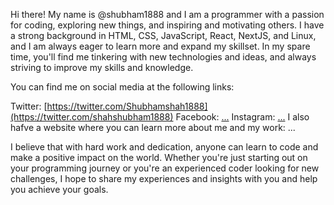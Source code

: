 Hi there! My name is @shubham1888 and I am a programmer with a passion for coding, exploring new things, and inspiring and motivating others. I have a strong background in HTML, CSS, JavaScript, React, NextJS, and Linux, and I am always eager to learn more and expand my skillset. In my spare time, you'll find me tinkering with new technologies and ideas, and always striving to improve my skills and knowledge.

You can find me on social media at the following links:

Twitter: [https://twitter.com/Shubhamshah1888](https://twitter.com/shahshubham1888)
Facebook: [...](https://www.facebook.com/shubham.shah.1888)
Instagram: [...](https://www.instagram.com/dev.life.20/)
I also hafve a website where you can learn more about me and my work: ...

I believe that with hard work and dedication, anyone can learn to code and make a positive impact on the world. Whether you're just starting out on your programming journey or you're an experienced coder looking for new challenges, I hope to share my experiences and insights with you and help you achieve your goals.
